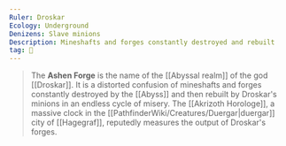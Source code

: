 ```yaml
---
Ruler: Droskar
Ecology: Underground
Denizens: Slave minions
Description: Mineshafts and forges constantly destroyed and rebuilt
tag: 🌌
---
```


> The **Ashen Forge** is the name of the [[Abyssal realm]] of the god [[Droskar]]. It is a distorted confusion of mineshafts and forges constantly destroyed by the [[Abyss]] and then rebuilt by Droskar's minions in an endless cycle of misery.
> The [[Akrizoth Horologe]], a massive clock in the [[PathfinderWiki/Creatures/Duergar|duergar]] city of [[Hagegraf]], reputedly measures the output of Droskar's forges.








